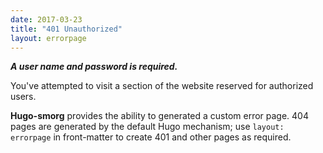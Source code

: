 ```yaml
---
date: 2017-03-23
title: "401 Unauthorized"
layout: errorpage
---
```


_**A user name and password is required.**_ 

You've attempted to visit a section of the website reserved for authorized
users.

**Hugo-smorg** provides the ability to generated a custom error page. 404 pages
are generated by the default Hugo mechanism; use `layout: errorpage` in
front-matter to create 401 and other pages as required.
